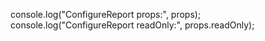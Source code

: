  console.log("ConfigureReport props:", props);
    console.log("ConfigureReport readOnly:", props.readOnly);
